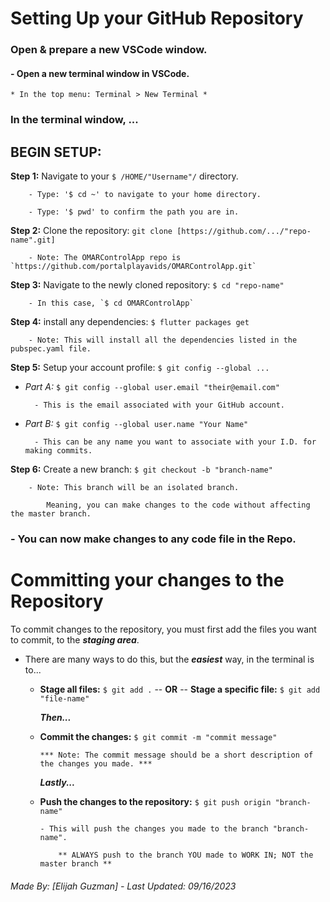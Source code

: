 # Setting Up your GitHub Repository

### Open & prepare a new VSCode window.
#### - Open a new terminal window in VSCode. 
    * In the top menu: Terminal > New Terminal *
### In the terminal window, ...
## BEGIN SETUP:
**Step 1:** Navigate to your `$ /HOME/"Username"/` directory.

        - Type: '$ cd ~' to navigate to your home directory.

        - Type: '$ pwd' to confirm the path you are in.

**Step 2:** Clone the repository: `git clone [https://github.com/.../"repo-name".git]`

        - Note: The OMARControlApp repo is `https://github.com/portalplayavids/OMARControlApp.git` 

**Step 3:** Navigate to the newly cloned repository: `$ cd "repo-name"`

        - In this case, `$ cd OMARControlApp`

**Step 4:** install any dependencies: `$ flutter packages get`
    
        - Note: This will install all the dependencies listed in the pubspec.yaml file.

**Step 5:** Setup your account profile: `$ git config --global ...`

- *Part A:* `$ git config --global user.email "their@email.com"`

        - This is the email associated with your GitHub account.
    
- *Part B:* `$ git config --global user.name "Your Name"`

        - This can be any name you want to associate with your I.D. for making commits. 

**Step 6:** Create a new branch: `$ git checkout -b "branch-name"`
    
        - Note: This branch will be an isolated branch.
            
            Meaning, you can make changes to the code without affecting the master branch.

### - You can now make changes to any code file in the Repo.
#

# Committing your changes to the Repository

To commit changes to the repository, you must first add the files you want to commit, to the ***staging area***.

- There are many ways to do this, but the ***easiest*** way, in the terminal is to...

  - **Stage all files:** `$ git add .` -- **OR** -- **Stage a specific file:** `$ git add "file-name"`

    ***Then...***

  - **Commit the changes:** `$ git commit -m "commit message"`

        *** Note: The commit message should be a short description of the changes you made. ***

    ***Lastly...***

  - **Push the changes to the repository:** `$ git push origin "branch-name"`

        - This will push the changes you made to the branch "branch-name".
            
            ** ALWAYS push to the branch YOU made to WORK IN; NOT the master branch **


###### Made By: [Elijah Guzman]  - Last Updated: 09/16/2023